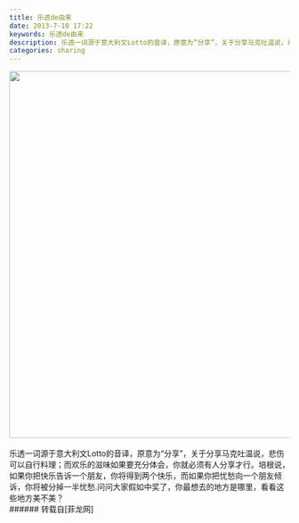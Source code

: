 ```yaml
---
title: 乐透de由来
date: 2013-7-10 17:22
keywords: 乐透de由来
description: 乐透一词源于意大利文Lotto的音译，原意为“分享”，关于分享马克吐温说，悲伤可以自行料理；而欢乐的滋味如果要充分体会，你就必须有人分享才行。培根说，如果你把快乐告诉一个朋友，你将得到两个快乐，而如果你把忧愁向一个朋友倾诉，你将被分掉一半忧愁.问问大家假如中奖了，你最想去的地方是哪里，看看这些地方美不美？
categories: sharing
---
```

<td class="t_f" id="postmessage_19523">


<img aid="7073" class="zoom" data-cf-modified-0a029bfed90079330d0369cd-="" file="data/attachment/forum/201307/10/172238mvmelz192weda10t.jpg" id="aimg_7073" inpost="1" onclick="" onmouseover="" src="http://www.flw.ph/data/attachment/forum/201307/10/172238mvmelz192weda10t.jpg" width="659" zoomfile="data/attachment/forum/201307/10/172238mvmelz192weda10t.jpg"/>


<br/>
<br/>
乐透一词源于意大利文Lotto的音译，原意为“分享”，关于分享马克吐温说，悲伤可以自行料理；而欢乐的滋味如果要充分体会，你就必须有人分享才行。培根说，如果你把快乐告诉一个朋友，你将得到两个快乐，而如果你把忧愁向一个朋友倾诉，你将被分掉一半忧愁.问问大家假如中奖了，你最想去的地方是哪里，看看这些地方美不美？<br/>
</td>
###### 转载自[菲龙网]